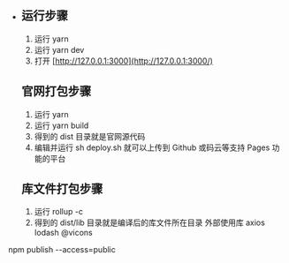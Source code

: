 -   ## 运行步骤

    1. 运行 yarn
    2. 运行 yarn dev
    3. 打开 [http://127.0.0.1:3000](http://127.0.0.1:3000/)

    ## 官网打包步骤

    1. 运行 yarn
    2. 运行 yarn build
    3. 得到的 dist 目录就是官网源代码
    4. 编辑并运行 sh deploy.sh 就可以上传到 Github 或码云等支持 Pages 功能的平台

    ## 库文件打包步骤

    1. 运行 rollup -c
    2. 得到的 dist/lib 目录就是编译后的库文件所在目录
       外部使用库 axios lodash @vicons

npm publish --access=public
